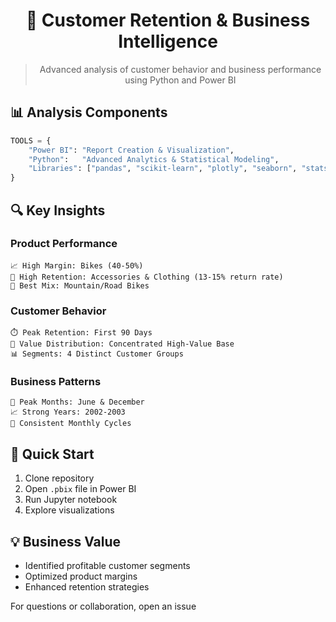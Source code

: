 <div align="center">

# 🎯 Customer Retention & Business Intelligence

> Advanced analysis of customer behavior and business performance using Python and Power BI

</div>

## 📊 Analysis Components

```python
TOOLS = {
    "Power BI": "Report Creation & Visualization",
    "Python":   "Advanced Analytics & Statistical Modeling",
    "Libraries": ["pandas", "scikit-learn", "plotly", "seaborn", "statsmodels"]
}
```

## 🔍 Key Insights

### Product Performance
```
📈 High Margin: Bikes (40-50%)
🔄 High Retention: Accessories & Clothing (13-15% return rate)
🎯 Best Mix: Mountain/Road Bikes
```

### Customer Behavior
```
⏱️ Peak Retention: First 90 Days
💎 Value Distribution: Concentrated High-Value Base
📊 Segments: 4 Distinct Customer Groups
```

### Business Patterns
```
📅 Peak Months: June & December
📈 Strong Years: 2002-2003
🔄 Consistent Monthly Cycles
```

## 🚀 Quick Start
1. Clone repository
2. Open `.pbix` file in Power BI
3. Run Jupyter notebook
4. Explore visualizations

## 💡 Business Value
- Identified profitable customer segments
- Optimized product margins
- Enhanced retention strategies

For questions or collaboration, open an issue

